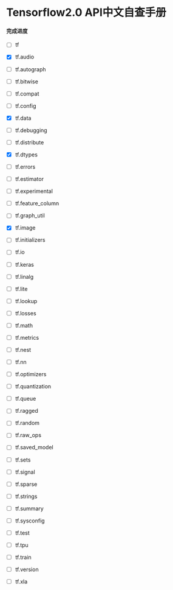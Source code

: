 # Tensorflow2.0 API中文自查手册

#### 完成进度

- [ ] tf

- [x] tf.audio
- [ ] tf.autograph
- [ ] tf.bitwise
- [ ] tf.compat
- [ ] tf.config
- [x] tf.data
- [ ] tf.debugging
- [ ] tf.distribute
- [x] tf.dtypes
- [ ] tf.errors
- [ ] tf.estimator
- [ ] tf.experimental
- [ ] tf.feature_column
- [ ] tf.graph_util
- [x] tf.image
- [ ] tf.initializers

- [ ] tf.io
- [ ] tf.keras
- [ ] tf.linalg
- [ ] tf.lite
- [ ] tf.lookup
- [ ] tf.losses
- [ ] tf.math
- [ ] tf.metrics
- [ ] tf.nest
- [ ] tf.nn
- [ ] tf.optimizers
- [ ] tf.quantization
- [ ] tf.queue
- [ ] tf.ragged
- [ ] tf.random
- [ ] tf.raw_ops
- [ ] tf.saved_model
- [ ] tf.sets
- [ ] tf.signal
- [ ] tf.sparse
- [ ] tf.strings
- [ ] tf.summary
- [ ] tf.sysconfig
- [ ] tf.test
- [ ] tf.tpu
- [ ] tf.train
- [ ] tf.version
- [ ] tf.xla